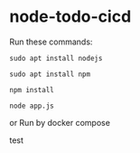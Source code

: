 


# node-todo-cicd

Run these commands:


`sudo apt install nodejs`


`sudo apt install npm`


`npm install`

`node app.js`

or Run by docker compose

test
